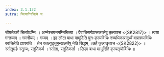 ```yaml
---
index: 3.1.132
sutra: चित्याग्निचित्ये च

---
```

 चीयतेऽसौ चित्योऽग्निः । अग्नेश्चयनमग्निचित्या । प्रैषातिसर्गप्राप्तकालेषु कृत्याश्च <{SK2817}> । त्वया गन्तव्यम् । गमनीयम् । गम्यम् । इह लोटा बाधा माभूदिति पुनः कृत्यविधिः स्त्र्यधिकारादूर्ध्वं वासरूपविधिः क्वचिन्नेति ज्ञापयति । तेन क्तल्युट्तुमुन्खलर्थेषु नेति सिद्धम् ।अर्हे कृत्यतृचश्च <{SK2822}> । स्तोतुमर्हः स्तुत्यः, स्तुतिकर्म । स्तोता, स्तुतिकर्ता । लिङा बाधा माभूदिति कृत्यतृचोर्विधिः ॥